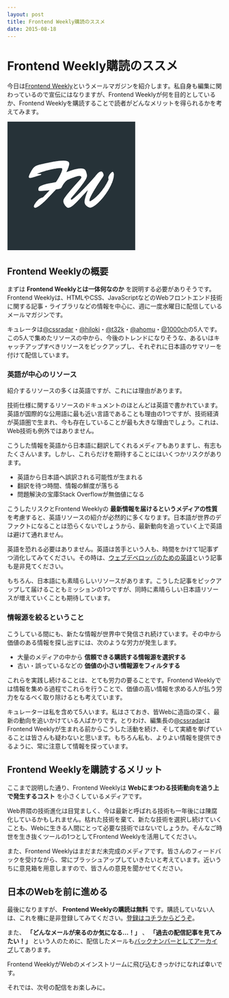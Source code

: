 ```yaml
---
layout: post
title: Frontend Weekly購読のススメ
date: 2015-08-18
---
```


# Frontend Weekly購読のススメ

今日は[Frontend Weekly](http://frontendweekly.tokyo)というメールマガジンを紹介します。私自身も編集に関わっているので宣伝にはなりますが、Frontend Weeklyが何を目的としているか、Frontend Weeklyを購読することで読者がどんなメリットを得られるかを考えてみます。

![Frontend Weekly](/img/posts/2015/frontend-weekly/logo.png)

## Frontend Weeklyの概要

まずは **Frontend Weeklyとは一体何なのか** を説明する必要がありそうです。Frontend Weeklyは、HTMLやCSS、JavaScriptなどのWebフロントエンド技術に関する記事・ライブラリなどの情報を中心に、週に一度水曜日に配信しているメールマガジンです。

キュレータは[@cssradar](http://twitter.com/)・[@hiloki](http://twitter.com/hiloki)・[@t32k](http://twitter.com/t32k)・[@ahomu](http://twitter.com/ahomu)・[@1000ch](http://twitter.com/1000ch)の5人です。この5人で集めたリソースの中から、今後のトレンドになりそうな、あるいはキャッチアップすべきリソースをピックアップし、それぞれに日本語のサマリーを付けて配信しています。

### 英語が中心のリソース

紹介するリソースの多くは英語ですが、これには理由があります。

技術仕様に関するリソースのドキュメントのほとんどは英語で書かれています。英語が国際的な公用語に最も近い言語であることも理由の1つですが、技術経済が英語圏で生まれ、今も存在していることが最も大きな理由でしょう。これは、Web技術も例外ではありません。

こうした情報を英語から日本語に翻訳してくれるメディアもありますし、有志もたくさんいます。しかし、これらだけを期待することにはいくつかリスクがあります。

- 英語から日本語へ誤訳される可能性が生まれる
- 翻訳を待つ時間、情報の鮮度が落ちる
- 問題解決の宝庫Stack Overflowが無価値になる

こうしたリスクとFrontend Weeklyの **最新情報を届けるというメディアの性質** を考慮すると、英語リソースの紹介が必然的に多くなります。日本語が世界のデファクトになることは恐らくないでしょうから、最新動向を追っていく上で英語は避けて通れません。

英語を恐れる必要はありません。英語は苦手という人も、時間をかけて1記事ずつ消化してみてください。その時は、[ウェブデベロッパのための英語](http://css.studiomohawk.com/english/2012/01/29/reading-english-is-not-so-hard/)という記事も是非見てください。

もちろん、日本語にも素晴らしいリソースがあります。こうした記事をピックアップして届けることもミッションの1つですが、同時に素晴らしい日本語リソースが増えていくことも期待しています。

### 情報源を絞るということ

こうしている間にも、新たな情報が世界中で発信され続けています。その中から価値のある情報を探し出すには、次のような労力が発生します。

- 大量のメディアの中から **信頼できる購読する情報源を選択する**
- 古い・誤っているなどの **価値の小さい情報源をフィルタする**

これらを実践し続けることは、とても労力の要ることです。Frontend Weeklyでは情報を集める過程でこれらを行うことで、価値の高い情報を求める人が払う労力をなるべく取り除けるとも考えています。

キュレーターは私を含めて5人います。私はさておき、皆Webに造詣の深く、最新の動向を追いかけている人ばかりです。とりわけ、編集長の[@cssradar](http://twitter.com/cssradar)はFrontend Weeklyが生まれる前からこうした活動を続け、そして実績を挙げていることは皆さんも疑わないと思います。もちろん私も、よりよい情報を提供できるように、常に注意して情報を探っています。

## Frontend Weeklyを購読するメリット

ここまで説明した通り、Frontend Weeklyは **Webにまつわる技術動向を追う上で発生するコスト** を小さくしているメディアです。

Web界隈の技術進化は目覚ましく、今は最新と呼ばれる技術も一年後には陳腐化しているかもしれません。枯れた技術を棄て、新たな技術を選択し続けていくことも、Webに生きる人間にとって必要な技術ではないでしょうか。そんなご時世を生き抜くツールの1つとしてFrontend Weeklyを活用してください。

また、Frontend Weeklyはまだまだ未完成のメディアです。皆さんのフィードバックを受けながら、常にブラッシュアップしていきたいと考えています。近いうちに意見箱を用意しますので、皆さんの意見を聞かせてください。

## 日本のWebを前に進める

最後になりますが、 **Frontend Weeklyの購読は無料** です。購読していない人は、これを機に是非登録してみてください。[登録はコチラからどうぞ](http://frontendweekly.tokyo)。

また、 **「どんなメールが来るのか気になる…！」** 、 **「過去の配信記事を見てみたい！」** という人のために、配信したメールも[バックナンバーとしてアーカイブ](https://frontendweekly.tokyo/backnumbers/)してあります。

Frontend WeeklyがWebのメインストリームに飛び込むきっかけになれば幸いです。

それでは、次号の配信をお楽しみに。
